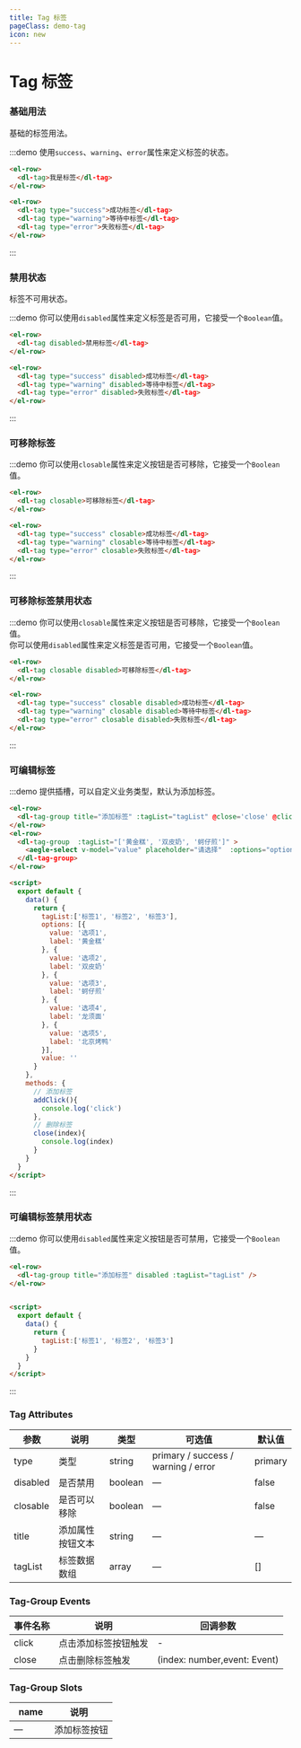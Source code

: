```yaml
---
title: Tag 标签
pageClass: demo-tag
icon: new
---
```


# Tag 标签
### 基础用法

基础的标签用法。

:::demo 使用`success`、`warning`、`error`属性来定义标签的状态。

```html
<el-row>
  <dl-tag>我是标签</dl-tag>
</el-row>

<el-row>
  <dl-tag type="success">成功标签</dl-tag>
  <dl-tag type="warning">等待中标签</dl-tag>
  <dl-tag type="error">失败标签</dl-tag>
</el-row>
```
:::

### 禁用状态

标签不可用状态。

:::demo 你可以使用`disabled`属性来定义标签是否可用，它接受一个`Boolean`值。

```html
<el-row>
  <dl-tag disabled>禁用标签</dl-tag>
</el-row>

<el-row>
  <dl-tag type="success" disabled>成功标签</dl-tag>
  <dl-tag type="warning" disabled>等待中标签</dl-tag>
  <dl-tag type="error" disabled>失败标签</dl-tag>
</el-row>
```
:::

### 可移除标签

:::demo 你可以使用`closable`属性来定义按钮是否可移除，它接受一个`Boolean`值。

```html
<el-row>
  <dl-tag closable>可移除标签</dl-tag>
</el-row>

<el-row>
  <dl-tag type="success" closable>成功标签</dl-tag>
  <dl-tag type="warning" closable>等待中标签</dl-tag>
  <dl-tag type="error" closable>失败标签</dl-tag>
</el-row>
```
:::

### 可移除标签禁用状态

:::demo 你可以使用`closable`属性来定义按钮是否可移除，它接受一个`Boolean`值。<br/>你可以使用`disabled`属性来定义标签是否可用，它接受一个`Boolean`值。

```html
<el-row>
  <dl-tag closable disabled>可移除标签</dl-tag>
</el-row>

<el-row>
  <dl-tag type="success" closable disabled>成功标签</dl-tag>
  <dl-tag type="warning" closable disabled>等待中标签</dl-tag>
  <dl-tag type="error" closable disabled>失败标签</dl-tag>
</el-row>
```
:::

### 可编辑标签

:::demo 提供插槽，可以自定义业务类型，默认为添加标签。

```html
<el-row>
  <dl-tag-group title="添加标签" :tagList="tagList" @close='close' @click='addClick'/>
</el-row>
<el-row>
  <dl-tag-group  :tagList="['黄金糕', '双皮奶', '蚵仔煎']" >
    <aegle-select v-model="value" placeholder="请选择"  :options="options"></aegle-select>
  </dl-tag-group>
</el-row>

<script>
  export default {
    data() {
      return {
        tagList:['标签1', '标签2', '标签3'],
        options: [{
          value: '选项1',
          label: '黄金糕'
        }, {
          value: '选项2',
          label: '双皮奶'
        }, {
          value: '选项3',
          label: '蚵仔煎'
        }, {
          value: '选项4',
          label: '龙须面'
        }, {
          value: '选项5',
          label: '北京烤鸭'
        }],
        value: ''
      }
    },
    methods: {
      // 添加标签
      addClick(){
        console.log('click')
      },
      // 删除标签
      close(index){
        console.log(index)
      }
    }
  }
</script>
```
:::

### 可编辑标签禁用状态

:::demo 你可以使用`disabled`属性来定义按钮是否可禁用，它接受一个`Boolean`值。

```html
<el-row>
  <dl-tag-group title="添加标签" disabled :tagList="tagList" />
</el-row>


<script>
  export default {
    data() {
      return {
        tagList:['标签1', '标签2', '标签3']
      }
    }
  }
</script>
```
:::

### Tag Attributes
| 参数      | 说明          | 类型      | 可选值                           | 默认值  |
|---------- |-------------- |---------- |--------------------------------  |-------- |
| type | 类型 | string  | primary / success / warning / error | primary |
| disabled | 是否禁用 | boolean | — | false |
| closable | 是否可以移除 | boolean | — | false |
| title | 添加属性按钮文本 | string | — | — |
| tagList | 标签数据数组 | array | — | [] |

### Tag-Group Events
| 事件名称 | 说明 | 回调参数 |
|---------|---------|---------|
| click | 点击添加标签按钮触发 | - |
| close | 点击删除标签触发 | (index: number,event: Event) |

### Tag-Group Slots
|   name  | 说明     |
|---------|---------|
|    —    | 添加标签按钮 |
